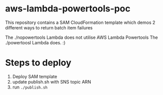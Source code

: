 # aws-lambda-powertools-poc

This repository contains a SAM CloudFormation template which demos 2 different ways to return batch item failures

The ./nopowertools Lambda does not utilise AWS Lambda Powertools
The ./powertoosl Lambda does. :)

# Steps to deploy

1. Deploy SAM template
2. update publish.sh with SNS topic ARN
3. run `./publish.sh`
